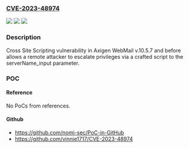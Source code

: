 ### [CVE-2023-48974](https://cve.mitre.org/cgi-bin/cvename.cgi?name=CVE-2023-48974)
![](https://img.shields.io/static/v1?label=Product&message=n%2Fa&color=blue)
![](https://img.shields.io/static/v1?label=Version&message=n%2Fa&color=blue)
![](https://img.shields.io/static/v1?label=Vulnerability&message=n%2Fa&color=brighgreen)

### Description

Cross Site Scripting vulnerability in Axigen WebMail v.10.5.7 and before allows a remote attacker to escalate privileges via a crafted script to the serverName_input parameter.

### POC

#### Reference
No PoCs from references.

#### Github
- https://github.com/nomi-sec/PoC-in-GitHub
- https://github.com/vinnie1717/CVE-2023-48974

